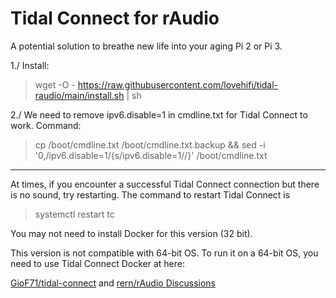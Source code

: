 # Tidal Connect for rAudio 

A potential solution to breathe new life into your aging Pi 2 or Pi 3.
>


>
1./ Install:
> wget -O - https://raw.githubusercontent.com/lovehifi/tidal-raudio/main/install.sh | sh
>
>
2./ We need to remove ipv6.disable=1 in cmdline.txt for Tidal Connect to work. Command:
>
> cp /boot/cmdline.txt /boot/cmdline.txt.backup && sed -i '0,/ipv6.disable=1/{s/ipv6.disable=1//}' /boot/cmdline.txt
>
------------------
At times, if you encounter a successful Tidal Connect connection but there is no sound, try restarting. The command to restart Tidal Connect is
> systemctl restart tc

>
You may not need to install Docker for this version (32 bit).
>
This version is not compatible with 64-bit OS. To run it on a 64-bit OS, you need to use Tidal Connect Docker at here: 
>
[GioF71/tidal-connect](https://github.com/GioF71/tidal-connect)
and
[rern/rAudio Discussions](https://github.com/rern/rAudio/discussions/830#discussioncomment-7105887)


